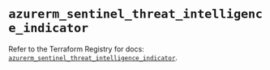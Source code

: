 # `azurerm_sentinel_threat_intelligence_indicator`

Refer to the Terraform Registry for docs: [`azurerm_sentinel_threat_intelligence_indicator`](https://registry.terraform.io/providers/hashicorp/azurerm/4.33.0/docs/resources/sentinel_threat_intelligence_indicator).
